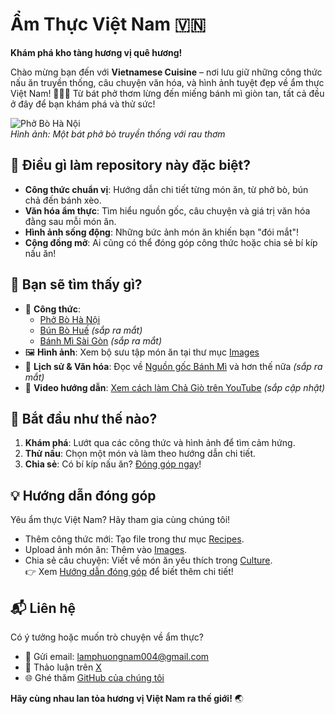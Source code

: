 # Ẩm Thực Việt Nam 🇻🇳  
**Khám phá kho tàng hương vị quê hương!**

Chào mừng bạn đến với **Vietnamese Cuisine** – nơi lưu giữ những công thức nấu ăn truyền thống, câu chuyện văn hóa, và hình ảnh tuyệt đẹp về ẩm thực Việt Nam! 🍜🥖🥟 Từ bát phở thơm lừng đến miếng bánh mì giòn tan, tất cả đều ở đây để bạn khám phá và thử sức!

![Phở Bò Hà Nội](https://raw.githubusercontent.com/your-username/Vietnamese-Cuisine/main/Images/pho-bo.jpg)  
*Hình ảnh: Một bát phở bò truyền thống với rau thơm*

## 🌟 Điều gì làm repository này đặc biệt?  
- **Công thức chuẩn vị**: Hướng dẫn chi tiết từng món ăn, từ phở bò, bún chả đến bánh xèo.  
- **Văn hóa ẩm thực**: Tìm hiểu nguồn gốc, câu chuyện và giá trị văn hóa đằng sau mỗi món ăn.  
- **Hình ảnh sống động**: Những bức ảnh món ăn khiến bạn "đói mắt"!  
- **Cộng đồng mở**: Ai cũng có thể đóng góp công thức hoặc chia sẻ bí kíp nấu ăn!  

## 🍲 Bạn sẽ tìm thấy gì?  
- 📖 **Công thức**:  
  - [Phở Bò Hà Nội](Recipes/pho.md)  
  - [Bún Bò Huế](Recipes/bun-bo-hue.md) *(sắp ra mắt)*  
  - [Bánh Mì Sài Gòn](Recipes/banh-mi.md) *(sắp ra mắt)*  
- 🖼️ **Hình ảnh**: Xem bộ sưu tập món ăn tại thư mục [Images](Images/)  
- 📜 **Lịch sử & Văn hóa**: Đọc về [Nguồn gốc Bánh Mì](Culture/banh-mi-history.txt) và hơn thế nữa *(sắp ra mắt)*  
- 🎥 **Video hướng dẫn**: [Xem cách làm Chả Giò trên YouTube](https://www.youtube.com/watch?v=example) *(sắp cập nhật)*  

## 🚀 Bắt đầu như thế nào?  
1. **Khám phá**: Lướt qua các công thức và hình ảnh để tìm cảm hứng.  
2. **Thử nấu**: Chọn một món và làm theo hướng dẫn chi tiết.  
3. **Chia sẻ**: Có bí kíp nấu ăn? [Đóng góp ngay](#hướng-dẫn-đóng-góp)!  

## 💡 Hướng dẫn đóng góp  
Yêu ẩm thực Việt Nam? Hãy tham gia cùng chúng tôi!  
- Thêm công thức mới: Tạo file trong thư mục [Recipes](Recipes/).  
- Upload ảnh món ăn: Thêm vào [Images](Images/).  
- Chia sẻ câu chuyện: Viết về món ăn yêu thích trong [Culture](Culture/).  
👉 Xem [Hướng dẫn đóng góp](CONTRIBUTING.md) để biết thêm chi tiết!  

## 📬 Liên hệ  
Có ý tưởng hoặc muốn trò chuyện về ẩm thực?  
- 📧 Gửi email: [lamphuongnam004@gmail.com](mailto:lamphuongnam004@gmail.com)  
- 💬 Thảo luận trên [X](https://x.com/your-username)  
- 🌐 Ghé thăm [GitHub của chúng tôi](https://github.com/your-username/Vietnamese-Cuisine)  

**Hãy cùng nhau lan tỏa hương vị Việt Nam ra thế giới!** 🌏